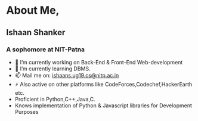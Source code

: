 # About Me,
## Ishaan Shanker 
### A sophomore at NIT-Patna

- 🔭 I’m currently working on Back-End & Front-End Web-development
- 🌱 I’m currently learning DBMS.
- 📫 Mail me on: ishaans.ug19.cs@nitp.ac.in
- ⚡ Also active on other platforms like CodeForces,Codechef,HackerEarth etc. 
- Proficient in Python,C++,Java,C.
- Knows implementation of Python & Javascript libraries for Development Purposes
